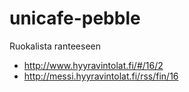 # unicafe-pebble
Ruokalista ranteeseen

* http://www.hyyravintolat.fi/#/16/2
* http://messi.hyyravintolat.fi/rss/fin/16
